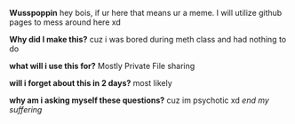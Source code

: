 **Wusspoppin**
hey bois, if ur here that means ur a meme.
I will utilize github pages to mess around here xd

**Why did I make this?**
cuz i was bored during meth class and had nothing to do

**what will i use this for?**
Mostly Private File sharing

**will i forget about this in 2 days?**
most likely

**why am i asking myself these questions?**
cuz im psychotic xd *end my suffering*
